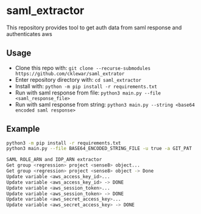 # saml_extractor

This repository provides tool to get auth data from saml response and authenticates aws

## Usage

- Clone this repo with: `git clone --recurse-submodules https://github.com/cklewar/saml_extrator`
- Enter repository directory with: `cd saml_extractor`
- Install with: `python -m pip install -r requirements.txt`
- Run with saml response from file: `python3 main.py --file <saml_response_file>` 
- Run with saml response from string: `python3 main.py --string <base64 encoded saml response>`

## Example

```bash
python3 -m pip install -r requirements.txt
python3 main.py --file BASE64_ENCODED_STRING_FILE -u true -a GIT_PAT

SAML ROLE_ARN and IDP_ARN extractor
Get group <regression> project <sense8> object...
Get group <regression> project <sense8> object -> Done
Update variable <aws_access_key_id>...
Update variable <aws_access_key_id> -> DONE
Update variable <aws_session_token>...
Update variable <aws_session_token> -> DONE
Update variable <aws_secret_access_key>...
Update variable <aws_secret_access_key> -> DONE
```
